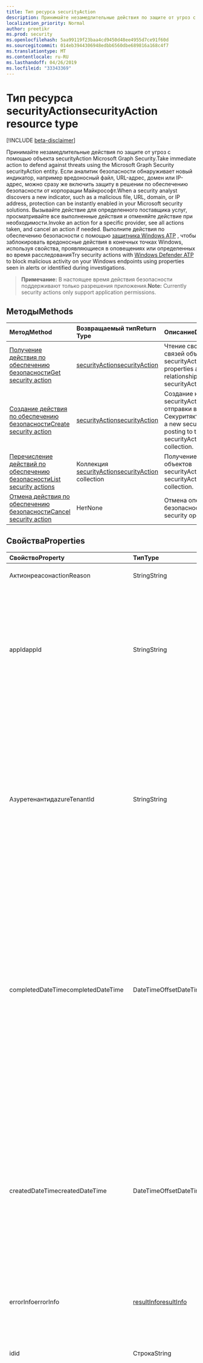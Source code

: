 ```yaml
---
title: Тип ресурса securityAction
description: Принимайте незамедлительные действия по защите от угроз с помощью объекта securityAction Microsoft Graph Security. Если аналитик безопасности обнаруживает новый индикатор, например вредоносный файл, URL-адрес, домен или IP-адрес, можно сразу же включить защиту в решении по обеспечению безопасности от корпорации Майкрософт. Вызывайте действие для определенного поставщика услуг, просматривайте все выполненные действия и отменяйте действие при необходимости. Воспользуйтесь действиями по обеспечению безопасности с помощью ATP в Защитнике Windows (ожидается в ближайшее время), чтобы заблокировать вредоносную активность в конечных точках Windows с использованием свойств, отображаемых в оповещениях или выявленных при изучении.
localization_priority: Normal
author: preetikr
ms.prod: security
ms.openlocfilehash: 5aa99119f23baa4cd9450d48ee4955d7ce91f60d
ms.sourcegitcommit: 014eb3944306948edbb6560dbe689816a168c4f7
ms.translationtype: MT
ms.contentlocale: ru-RU
ms.lasthandoff: 04/26/2019
ms.locfileid: "33343369"
---
```

# <a name="securityaction-resource-type"></a><span data-ttu-id="30bfe-106">Тип ресурса securityAction</span><span class="sxs-lookup"><span data-stu-id="30bfe-106">securityAction resource type</span></span>

[!INCLUDE [beta-disclaimer](../../includes/beta-disclaimer.md)]

<span data-ttu-id="30bfe-107">Принимайте незамедлительные действия по защите от угроз с помощью объекта securityAction Microsoft Graph Security.</span><span class="sxs-lookup"><span data-stu-id="30bfe-107">Take immediate action to defend against threats using the Microsoft Graph Security securityAction entity.</span></span> <span data-ttu-id="30bfe-108">Если аналитик безопасности обнаруживает новый индикатор, например вредоносный файл, URL-адрес, домен или IP-адрес, можно сразу же включить защиту в решении по обеспечению безопасности от корпорации Майкрософт.</span><span class="sxs-lookup"><span data-stu-id="30bfe-108">When a security analyst discovers a new indicator, such as a malicious file, URL, domain, or IP address, protection can be instantly enabled in your Microsoft security solutions.</span></span> <span data-ttu-id="30bfe-109">Вызывайте действие для определенного поставщика услуг, просматривайте все выполненные действия и отменяйте действие при необходимости.</span><span class="sxs-lookup"><span data-stu-id="30bfe-109">Invoke an action for a specific provider, see all actions taken, and cancel an action if needed.</span></span> <span data-ttu-id="30bfe-110">Выполните действия по обеспечению безопасности с помощью [защитника Windows ATP](https://docs.microsoft.com/windows/security/threat-protection/windows-defender-atp/windows-defender-advanced-threat-protection) , чтобы заблокировать вредоносные действия в конечных точках Windows, используя свойства, проявляющиеся в оповещениях или определенных во время расследования</span><span class="sxs-lookup"><span data-stu-id="30bfe-110">Try security actions with [Windows Defender ATP](https://docs.microsoft.com/windows/security/threat-protection/windows-defender-atp/windows-defender-advanced-threat-protection) to block malicious activity on your Windows endpoints using properties seen in alerts or identified during investigations.</span></span>

  > <span data-ttu-id="30bfe-111">**Примечание:** В настоящее время действия безопасности поддерживают только разрешения приложения.</span><span class="sxs-lookup"><span data-stu-id="30bfe-111">**Note:** Currently security actions only support application permissions.</span></span>

## <a name="methods"></a><span data-ttu-id="30bfe-112">Методы</span><span class="sxs-lookup"><span data-stu-id="30bfe-112">Methods</span></span>

| <span data-ttu-id="30bfe-113">Метод</span><span class="sxs-lookup"><span data-stu-id="30bfe-113">Method</span></span>       | <span data-ttu-id="30bfe-114">Возвращаемый тип</span><span class="sxs-lookup"><span data-stu-id="30bfe-114">Return Type</span></span> | <span data-ttu-id="30bfe-115">Описание</span><span class="sxs-lookup"><span data-stu-id="30bfe-115">Description</span></span> |
|:-------------|:------------|:------------|
| [<span data-ttu-id="30bfe-116">Получение действия по обеспечению безопасности</span><span class="sxs-lookup"><span data-stu-id="30bfe-116">Get security action</span></span>](../api/securityaction-get.md) | [<span data-ttu-id="30bfe-117">securityAction</span><span class="sxs-lookup"><span data-stu-id="30bfe-117">securityAction</span></span>](securityaction.md) | <span data-ttu-id="30bfe-118">Чтение свойств и связей объекта securityAction.</span><span class="sxs-lookup"><span data-stu-id="30bfe-118">Read properties and relationships of securityAction object.</span></span> |
| [<span data-ttu-id="30bfe-119">Создание действия по обеспечению безопасности</span><span class="sxs-lookup"><span data-stu-id="30bfe-119">Create security action</span></span>](../api/securityactions-post.md) | [<span data-ttu-id="30bfe-120">securityAction</span><span class="sxs-lookup"><span data-stu-id="30bfe-120">securityAction</span></span>](securityaction.md) | <span data-ttu-id="30bfe-121">Создание нового securityAction путем отправки в коллекцию Секуритяктионс.</span><span class="sxs-lookup"><span data-stu-id="30bfe-121">Create a new securityAction by posting to the securityActions collection.</span></span> |
| [<span data-ttu-id="30bfe-122">Перечисление действий по обеспечению безопасности</span><span class="sxs-lookup"><span data-stu-id="30bfe-122">List security actions</span></span>](../api/securityactions-list.md) | <span data-ttu-id="30bfe-123">Коллекция [securityAction](securityaction.md)</span><span class="sxs-lookup"><span data-stu-id="30bfe-123">[securityAction](securityaction.md) collection</span></span> | <span data-ttu-id="30bfe-124">Получение коллекции объектов securityAction.</span><span class="sxs-lookup"><span data-stu-id="30bfe-124">Get a securityAction object collection.</span></span> |
|[<span data-ttu-id="30bfe-125">Отмена действия по обеспечению безопасности</span><span class="sxs-lookup"><span data-stu-id="30bfe-125">Cancel security action</span></span>](../api/securityaction-cancelsecurityaction.md)|<span data-ttu-id="30bfe-126">Нет</span><span class="sxs-lookup"><span data-stu-id="30bfe-126">None</span></span>|<span data-ttu-id="30bfe-127">Отмена операции безопасности.</span><span class="sxs-lookup"><span data-stu-id="30bfe-127">Cancel a security operation.</span></span>|

## <a name="properties"></a><span data-ttu-id="30bfe-128">Свойства</span><span class="sxs-lookup"><span data-stu-id="30bfe-128">Properties</span></span>

| <span data-ttu-id="30bfe-129">Свойство</span><span class="sxs-lookup"><span data-stu-id="30bfe-129">Property</span></span>     | <span data-ttu-id="30bfe-130">Тип</span><span class="sxs-lookup"><span data-stu-id="30bfe-130">Type</span></span>        | <span data-ttu-id="30bfe-131">Описание</span><span class="sxs-lookup"><span data-stu-id="30bfe-131">Description</span></span> |
|:-------------|:------------|:------------|
|<span data-ttu-id="30bfe-132">Актионреасон</span><span class="sxs-lookup"><span data-stu-id="30bfe-132">actionReason</span></span>|<span data-ttu-id="30bfe-133">String</span><span class="sxs-lookup"><span data-stu-id="30bfe-133">String</span></span>|<span data-ttu-id="30bfe-134">Причина для вызова этого действия.</span><span class="sxs-lookup"><span data-stu-id="30bfe-134">Reason for invoking this action.</span></span>|
|<span data-ttu-id="30bfe-135">appId</span><span class="sxs-lookup"><span data-stu-id="30bfe-135">appId</span></span>|<span data-ttu-id="30bfe-136">String</span><span class="sxs-lookup"><span data-stu-id="30bfe-136">String</span></span>|<span data-ttu-id="30bfe-137">Идентификатор приложения, который передал действие (POST).</span><span class="sxs-lookup"><span data-stu-id="30bfe-137">The Application ID of the calling application that submitted (POST) the action.</span></span> <span data-ttu-id="30bfe-138">AppId необходимо извлечь из маркера проверки подлинности и не вводить вручную вызывающим приложением.</span><span class="sxs-lookup"><span data-stu-id="30bfe-138">The appId should be extracted from the auth token and not entered manually by the calling application.</span></span>|
|<span data-ttu-id="30bfe-139">Азуретенантид</span><span class="sxs-lookup"><span data-stu-id="30bfe-139">azureTenantId</span></span>|<span data-ttu-id="30bfe-140">String</span><span class="sxs-lookup"><span data-stu-id="30bfe-140">String</span></span>|<span data-ttu-id="30bfe-141">Идентификатор клиента Azure объекта, который определяет, к какому клиенту относится данная сущность (поддержка с поддержкой нескольких клиентов).</span><span class="sxs-lookup"><span data-stu-id="30bfe-141">Azure tenant ID of the entity to determine which tenant the entity belongs to (multi-tenancy support).</span></span> <span data-ttu-id="30bfe-142">Азуретенантид необходимо извлечь из маркера проверки подлинности и не вводить вручную вызывающим приложением.</span><span class="sxs-lookup"><span data-stu-id="30bfe-142">The azureTenantId should be extracted from the auth token and not entered manually by the calling application.</span></span>|
|<span data-ttu-id="30bfe-143">completedDateTime</span><span class="sxs-lookup"><span data-stu-id="30bfe-143">completedDateTime</span></span>|<span data-ttu-id="30bfe-144">DateTimeOffset</span><span class="sxs-lookup"><span data-stu-id="30bfe-144">DateTimeOffset</span></span>|<span data-ttu-id="30bfe-145">Временная метка выполнения действия.</span><span class="sxs-lookup"><span data-stu-id="30bfe-145">Timestamp when the action was completed.</span></span> <span data-ttu-id="30bfe-146">Тип Timestamp представляет сведения о дате и времени с использованием формата ISO 8601, причем всегда используется время в формате UTC.</span><span class="sxs-lookup"><span data-stu-id="30bfe-146">The Timestamp type represents date and time information using ISO 8601 format and is always in UTC time.</span></span> <span data-ttu-id="30bfe-147">Например, значение полуночи 1 января 2014 г. в формате UTC выглядит так: `'2014-01-01T00:00:00Z'`.</span><span class="sxs-lookup"><span data-stu-id="30bfe-147">For example, midnight UTC on Jan 1, 2014 would look like this: `'2014-01-01T00:00:00Z'`</span></span>|
|<span data-ttu-id="30bfe-148">createdDateTime</span><span class="sxs-lookup"><span data-stu-id="30bfe-148">createdDateTime</span></span>|<span data-ttu-id="30bfe-149">DateTimeOffset</span><span class="sxs-lookup"><span data-stu-id="30bfe-149">DateTimeOffset</span></span>|<span data-ttu-id="30bfe-150">Временная метка при создании действия.</span><span class="sxs-lookup"><span data-stu-id="30bfe-150">Timestamp when the action is created.</span></span> <span data-ttu-id="30bfe-151">Тип Timestamp представляет сведения о дате и времени с использованием формата ISO 8601, причем всегда используется время в формате UTC.</span><span class="sxs-lookup"><span data-stu-id="30bfe-151">The Timestamp type represents date and time information using ISO 8601 format and is always in UTC time.</span></span> <span data-ttu-id="30bfe-152">Например, значение полуночи 1 января 2014 г. в формате UTC выглядит так: `'2014-01-01T00:00:00Z'`.</span><span class="sxs-lookup"><span data-stu-id="30bfe-152">For example, midnight UTC on Jan 1, 2014 would look like this: `'2014-01-01T00:00:00Z'`</span></span>|
|<span data-ttu-id="30bfe-153">errorInfo</span><span class="sxs-lookup"><span data-stu-id="30bfe-153">errorInfo</span></span>|[<span data-ttu-id="30bfe-154">resultInfo</span><span class="sxs-lookup"><span data-stu-id="30bfe-154">resultInfo</span></span>](resultinfo.md)| <span data-ttu-id="30bfe-155">Сведения об ошибке при сбое действия.</span><span class="sxs-lookup"><span data-stu-id="30bfe-155">Error info when the action fails.</span></span>|
|<span data-ttu-id="30bfe-156">id</span><span class="sxs-lookup"><span data-stu-id="30bfe-156">id</span></span>|<span data-ttu-id="30bfe-157">Строка</span><span class="sxs-lookup"><span data-stu-id="30bfe-157">String</span></span>| <span data-ttu-id="30bfe-158">Создается системой при выполнении действия.</span><span class="sxs-lookup"><span data-stu-id="30bfe-158">Created by the system when the action is ingested.</span></span> <span data-ttu-id="30bfe-159">Созданный GUID/уникальный идентификатор.</span><span class="sxs-lookup"><span data-stu-id="30bfe-159">Generated GUID/unique identifier.</span></span> <span data-ttu-id="30bfe-160">Только для чтения.</span><span class="sxs-lookup"><span data-stu-id="30bfe-160">Read-only.</span></span>|
|<span data-ttu-id="30bfe-161">Ластактиондатетиме</span><span class="sxs-lookup"><span data-stu-id="30bfe-161">lastActionDateTime</span></span>|<span data-ttu-id="30bfe-162">DateTimeOffset</span><span class="sxs-lookup"><span data-stu-id="30bfe-162">DateTimeOffset</span></span>| <span data-ttu-id="30bfe-163">Временная метка при последнем обновлении этого действия.</span><span class="sxs-lookup"><span data-stu-id="30bfe-163">Timestamp when this action was last updated.</span></span> <span data-ttu-id="30bfe-164">Тип Timestamp представляет сведения о дате и времени с использованием формата ISO 8601, причем всегда используется время в формате UTC.</span><span class="sxs-lookup"><span data-stu-id="30bfe-164">The Timestamp type represents date and time information using ISO 8601 format and is always in UTC time.</span></span> <span data-ttu-id="30bfe-165">Например, значение полуночи 1 января 2014 г. в формате UTC выглядит так: `'2014-01-01T00:00:00Z'`.</span><span class="sxs-lookup"><span data-stu-id="30bfe-165">For example, midnight UTC on Jan 1, 2014 would look like this: `'2014-01-01T00:00:00Z'`</span></span>|
|<span data-ttu-id="30bfe-166">name</span><span class="sxs-lookup"><span data-stu-id="30bfe-166">name</span></span>|<span data-ttu-id="30bfe-167">String</span><span class="sxs-lookup"><span data-stu-id="30bfe-167">String</span></span>| <span data-ttu-id="30bfe-168">Имя действия.</span><span class="sxs-lookup"><span data-stu-id="30bfe-168">Action name.</span></span>|
|<span data-ttu-id="30bfe-169">parameters</span><span class="sxs-lookup"><span data-stu-id="30bfe-169">parameters</span></span>|<span data-ttu-id="30bfe-170">Коллекция [keyValuePair](keyvaluepair.md)</span><span class="sxs-lookup"><span data-stu-id="30bfe-170">[keyValuePair](keyvaluepair.md) collection</span></span>| <span data-ttu-id="30bfe-171">Коллекция параметров (пар "ключ-значение"), необходимых для вызова действия, например URL-адрес или fileHash для блокировки и т. д.).</span><span class="sxs-lookup"><span data-stu-id="30bfe-171">Collection of parameters (key-value pairs) necessary to invoke the action, e.g. URL or fileHash to block, etc.).</span></span> <span data-ttu-id="30bfe-172">**Required**</span><span class="sxs-lookup"><span data-stu-id="30bfe-172">**Required**</span></span>|
|<span data-ttu-id="30bfe-173">состояния</span><span class="sxs-lookup"><span data-stu-id="30bfe-173">states</span></span>|<span data-ttu-id="30bfe-174">Коллекция [секуритяктионстате](securityactionstate.md)</span><span class="sxs-lookup"><span data-stu-id="30bfe-174">[securityActionState](securityactionstate.md) collection</span></span>|<span data-ttu-id="30bfe-175">Коллекция Секуритяктионстате, в которой будет храниться журнал действия.</span><span class="sxs-lookup"><span data-stu-id="30bfe-175">Collection of securityActionState to keep the history of an action.</span></span>|
|<span data-ttu-id="30bfe-176">status</span><span class="sxs-lookup"><span data-stu-id="30bfe-176">status</span></span>|<span data-ttu-id="30bfe-177">string</span><span class="sxs-lookup"><span data-stu-id="30bfe-177">string</span></span>| <span data-ttu-id="30bfe-178">Состояние действия.</span><span class="sxs-lookup"><span data-stu-id="30bfe-178">Status of the action.</span></span> <span data-ttu-id="30bfe-179">Возможные значения: `NotStarted`, `Running`, `Completed`, `Failed`.</span><span class="sxs-lookup"><span data-stu-id="30bfe-179">Possible values are: `NotStarted`, `Running`, `Completed`, `Failed`.</span></span>|
|<span data-ttu-id="30bfe-180">user</span><span class="sxs-lookup"><span data-stu-id="30bfe-180">user</span></span>|<span data-ttu-id="30bfe-181">String</span><span class="sxs-lookup"><span data-stu-id="30bfe-181">String</span></span>| <span data-ttu-id="30bfe-182">Имя участника-пользователя, который выполнил вход в действие (POST).</span><span class="sxs-lookup"><span data-stu-id="30bfe-182">The user principal name of the signed-in user that submitted  (POST) the action.</span></span> <span data-ttu-id="30bfe-183">Пользователь должен быть извлечен из маркера проверки подлинности и не был введен вручную вызывающим приложением вручную.</span><span class="sxs-lookup"><span data-stu-id="30bfe-183">The user should be extracted from the auth token and not entered manually by the calling application.</span></span>|
|<span data-ttu-id="30bfe-184">Вендоринформатион</span><span class="sxs-lookup"><span data-stu-id="30bfe-184">vendorInformation</span></span>|[<span data-ttu-id="30bfe-185">Секуритивендоринформатион</span><span class="sxs-lookup"><span data-stu-id="30bfe-185">securityVendorInformation</span></span>](securityvendorinformation.md)|<span data-ttu-id="30bfe-186">Сложный тип, содержащий сведения о продуктах, поставщиках и подчиненных поставщиках системы безопасности (например, Vendor = Microsoft; Provider = защитник Windows ATP; подчиненный поставщик = AppLocker).</span><span class="sxs-lookup"><span data-stu-id="30bfe-186">Complex Type containing details about the Security product/service vendor, provider, and sub-provider (e.g. vendor=Microsoft; provider=Windows Defender ATP; sub-provider=AppLocker).</span></span>|

## <a name="relationships"></a><span data-ttu-id="30bfe-187">Связи</span><span class="sxs-lookup"><span data-stu-id="30bfe-187">Relationships</span></span>

<span data-ttu-id="30bfe-188">Нет</span><span class="sxs-lookup"><span data-stu-id="30bfe-188">None</span></span>

## <a name="json-representation"></a><span data-ttu-id="30bfe-189">Представление JSON</span><span class="sxs-lookup"><span data-stu-id="30bfe-189">JSON representation</span></span>

<span data-ttu-id="30bfe-190">Ниже указано представление ресурса в формате JSON.</span><span class="sxs-lookup"><span data-stu-id="30bfe-190">The following is a JSON representation of the resource.</span></span>

<!-- {
  "blockType": "resource",
  "optionalProperties": [

  ],
  "@odata.type": "microsoft.graph.securityAction",
  "baseType": "",
  "keyProperty": "id"
}-->

```json
{
  "actionReason": "String",
  "appId": "String",
  "azureTenantId": "String",
  "clientContext": "String",
  "completedDateTime": "String (timestamp)",
  "createdDateTime": "String (timestamp)",
  "errorInfo": {"@odata.type": "microsoft.graph.resultInfo"},
  "id": "String (identifier)",
  "lastActionDateTime": "String (timestamp)",
  "name": "String",
  "parameters": [{"@odata.type": "microsoft.graph.keyValuePair"}],
  "states": [{"@odata.type": "microsoft.graph.securityActionState"}],
  "status": "string",
  "user": "String",
  "vendorInformation": {"@odata.type": "microsoft.graph.securityVendorInformation"}
}
```

<!-- uuid: 16cd6b66-4b1a-43a1-adaf-3a886856ed98
2019-02-04 14:57:30 UTC -->
<!-- {
  "type": "#page.annotation",
  "description": "securityAction resource",
  "keywords": "",
  "section": "documentation",
  "tocPath": ""
}-->